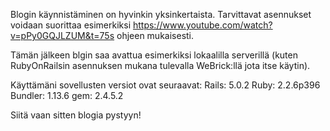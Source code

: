 
Blogin käynnistäminen on hyvinkin yksinkertaista. Tarvittavat asennukset voidaan suorittaa esimerkiksi https://www.youtube.com/watch?v=pPy0GQJLZUM&t=75s ohjeen mukaisesti. 

Tämän jälkeen blgin saa avattua esimerkiksi lokaalilla serverillä (kuten RubyOnRailsin asennuksen mukana tulevalla WeBrick:llä jota itse käytin). 

Käyttämäni sovellusten versiot ovat seuraavat:
Rails: 5.0.2
Ruby: 2.2.6p396
Bundler: 1.13.6
gem: 2.4.5.2

Siitä vaan sitten blogia pystyyn!
